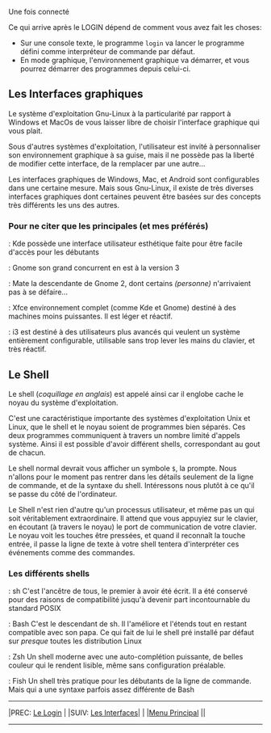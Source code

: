 Une fois connecté


Ce qui arrive après le LOGIN dépend de comment vous avez fait les choses:

 * Sur une console texte, le programme `login` va lancer le programme défini comme interpréteur de commande par défaut.
 * En mode graphique, l'environnement graphique va démarrer, et vous pourrez démarrer des programmes depuis celui-ci.

## Les Interfaces graphiques 

Le système d'exploitation Gnu-Linux à la particularité par rapport à Windows et MacOs de vous laisser libre de choisir l'interface graphique qui vous plait.

Sous d'autres systèmes d'exploitation, l'utilisateur est invité à personnaliser son environnement graphique à sa guise, mais il ne possède pas la liberté de modifier cette interface, de la remplacer par une autre...

Les interfaces graphiques de Windows, Mac, et Android sont configurables dans une certaine mesure. Mais sous Gnu-Linux, il existe de très diverses interfaces graphiques dont certaines peuvent être basées sur des concepts très différents les uns des autres.

### Pour ne citer que les principales (et mes préférés) 

: Kde
possède une interface utilisateur esthétique faite pour être facile d'accès pour les débutants

: Gnome
son grand concurrent en est à la version 3

: Mate
la descendante de Gnome 2, dont certains *(personne)* n'arrivaient pas à se défaire...

: Xfce
environnement complet (comme Kde et Gnome) destiné à des machines moins puissantes. Il est léger et réactif.

: i3
est destiné à des utilisateurs plus avancés qui veulent un système entièrement configurable, utilisable sans trop lever les mains du clavier, et très réactif.

## Le Shell 

Le shell (*coquillage en anglais*) est appelé ainsi car il englobe cache le noyau du système d'exploitation.

C'est une caractéristique importante des systèmes d'exploitation Unix et Linux, que le shell et le noyau soient de programmes bien séparés. Ces deux programmes communiquent à travers un nombre limité d'appels système. Ainsi il est possible d'avoir différent shells, correspondant au gout de chacun.

Le shell normal devrait vous afficher un symbole `$`, la prompte. Nous n'allons pour le moment pas rentrer dans les détails seulement de la ligne de commande, et de la syntaxe du shell. Intéressons nous plutôt à ce qu'il se passe du côté de l'ordinateur.

Le Shell n'est rien d'autre qu'un processus utilisateur, et même pas un qui soit véritablement extraordinaire. Il attend que vous appuyiez sur le clavier, en écoutant (à travers le noyau) le port de communication de votre clavier. Le noyau voit les touches être pressées, et quand il reconnaît la touche entrée, il passe la ligne de texte à votre shell tentera d'interpréter ces événements comme des commandes.

### Les différents shells 

: sh
C'est l'ancêtre de tous, le premier à avoir été écrit. Il a été conservé pour des raisons de compatibilité jusqu'à devenir part incontournable du standard POSIX

: Bash
C'est le descendant de sh. Il l'améliore et l'étends tout en restant compatible avec son papa. Ce qui fait de lui le shell pré installé par défaut sur *presque* toutes les distribution Linux

: Zsh
Un shell moderne avec une auto-complétion puissante, de belles couleur qui le rendent lisible, même sans configuration préalable.

: Fish
Un shell très pratique pour les débutants de la ligne de commande. Mais qui a une syntaxe parfois assez différente de Bash

---

|PREC: [Le Login](065_login.md) | |SUIV: [Les Interfaces](070_interface.md)|
| |[Menu Principal](index.md) ||

---

